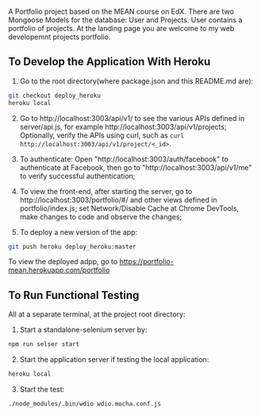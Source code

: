 A Portfolio project based on the MEAN course on EdX.
There are two Mongoose Models for the database: User and Projects. User contains a
portfolio of projects. At the landing page you are welcome to my web developemnt
projects portfolio.

## To Develop the Application With Heroku

1. Go to the root directory(where package.json and this README.md are):
```sh
git checkout deploy_heroku
heroku local
```
2. Go to http://localhost:3003/api/v1/<route> to see the various APIs defined in
server/api.js, for example http://localhost:3003/api/v1/projects; Optionally, verify the
APIs using curl, such as `curl http://localhost:3003/api/v1/project/<_id>`.

3. To authenticate: Open "http://localhost:3003/auth/facebook" to authenticate at
Facebook, then go to "http://localhost:3003/api/v1/me" to verify successful
authentication;

4. To view the front-end, after starting the server, go to
http://localhost:3003/portfolio/#/ and other views defined in portfolio/index.js; set Network/Disable Cache at Chrome DevTools, make changes to code and observe the changes;

5. To deploy a new version of the app:
```sh
git push heroku deploy_heroku:master
```
To view the deployed adpp, go to https://portfolio-mean.herokuapp.com/portfolio

## To Run Functional Testing

All at a separate terminal, at the project root directory:

1. Start a standalone-selenium server by:
```sh
npm run selser start
```
2. Start the application server if testing the local application:
```sh
heroku local
```
3. Start the test:
```sh
./node_modules/.bin/wdio wdio.mocha.conf.js
```
